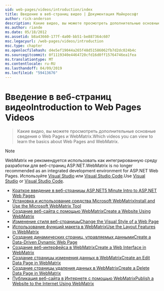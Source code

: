 ```yaml
---
uid: web-pages/videos/introduction/index
title: Введение в веб-страниц видео | Документация Майкрософт
author: rick-anderson
description: Какие видео, вы можете просмотреть дополнительные основные сведения о Web Pages и WebMatrix.
ms.author: riande
ms.date: 05/18/2012
ms.assetid: b8a43660-177f-4a00-bb51-be887364c607
msc.legacyurl: /web-pages/videos/introduction
msc.type: chapter
ms.openlocfilehash: d4e5ef19044a265f48d51586062fb7d2dc024b4c
ms.sourcegitcommit: 0f1119340e4464720cfd16d0ff15764746ea1fea
ms.translationtype: MT
ms.contentlocale: ru-RU
ms.lasthandoff: 04/09/2019
ms.locfileid: "59413676"
---
```

# <a name="introduction-to-web-pages-videos"></a><span data-ttu-id="71b8f-103">Введение в веб-страниц видео</span><span class="sxs-lookup"><span data-stu-id="71b8f-103">Introduction to Web Pages Videos</span></span>

> <span data-ttu-id="71b8f-104">Какие видео, вы можете просмотреть дополнительные основные сведения о Web Pages и WebMatrix.</span><span class="sxs-lookup"><span data-stu-id="71b8f-104">Which videos you can view to learn the basics about Web Pages and WebMatrix.</span></span>

> [!NOTE] 
> <span data-ttu-id="71b8f-105">WebMatrix не рекомендуется использовать как интегрированную среду разработки для веб-страниц ASP.NET.</span><span class="sxs-lookup"><span data-stu-id="71b8f-105">WebMatrix is no longer recommended as an integrated development environment for ASP.NET Web Pages.</span></span> <span data-ttu-id="71b8f-106">Используйте [Visual Studio](xref:aspnet/web-pages/overview/getting-started/program-asp-net-web-pages-in-visual-studio) или [Visual Studio Code](https://code.visualstudio.com/).</span><span class="sxs-lookup"><span data-stu-id="71b8f-106">Use [Visual Studio](xref:aspnet/web-pages/overview/getting-started/program-asp-net-web-pages-in-visual-studio) or [Visual Studio Code](https://code.visualstudio.com/).</span></span>


- [<span data-ttu-id="71b8f-107">Краткое введение в веб-страницы ASP.NET</span><span class="sxs-lookup"><span data-stu-id="71b8f-107">5 Minute Intro to ASP.NET Web Pages</span></span>](5-minute-introduction-to-aspnet-web-pages.md)
- [<span data-ttu-id="71b8f-108">Установка и использование средства Microsoft WebMatrix</span><span class="sxs-lookup"><span data-stu-id="71b8f-108">Install and Use the Microsoft WebMatrix Tool</span></span>](install-and-use-the-microsoft-webmatrix-tool.md)
- [<span data-ttu-id="71b8f-109">Создание веб-сайта с помощью WebMatrix</span><span class="sxs-lookup"><span data-stu-id="71b8f-109">Create a Website Using WebMatrix</span></span>](create-a-website-using-webmatrix.md)
- [<span data-ttu-id="71b8f-110">Изменение стиля веб-страницы</span><span class="sxs-lookup"><span data-stu-id="71b8f-110">Change the Visual Style of a Web Page</span></span>](change-the-visual-style-of-a-web-page.md)
- [<span data-ttu-id="71b8f-111">Использование функций макета в WebMatrix</span><span class="sxs-lookup"><span data-stu-id="71b8f-111">Use the Layout Features in WebMatrix</span></span>](use-the-layout-features-in-webmatrix.md)
- [<span data-ttu-id="71b8f-112">Создание динамических страниц, управляемых данными</span><span class="sxs-lookup"><span data-stu-id="71b8f-112">Create a Data-Driven Dynamic Web Page</span></span>](create-a-data-driven-dynamic-web-page.md)
- [<span data-ttu-id="71b8f-113">Создание веб-интерфейса в WebMatrix</span><span class="sxs-lookup"><span data-stu-id="71b8f-113">Create a Web Interface in WebMatrix</span></span>](create-a-web-interface-in-webmatrix.md)
- [<span data-ttu-id="71b8f-114">Создание страницы изменения данных в WebMatrix</span><span class="sxs-lookup"><span data-stu-id="71b8f-114">Create an Edit Data Page in WebMatrix</span></span>](create-an-edit-data-page-in-webmatrix.md)
- [<span data-ttu-id="71b8f-115">Создание страницы удаления данных в WebMatrix</span><span class="sxs-lookup"><span data-stu-id="71b8f-115">Create a Delete Data Page in WebMatrix</span></span>](create-a-delete-data-page-in-webmatrix.md)
- [<span data-ttu-id="71b8f-116">Публикация веб-сайта в Интернете с помощью WebMatrix</span><span class="sxs-lookup"><span data-stu-id="71b8f-116">Publish a Website to the Internet Using WebMatrix</span></span>](publish-a-website-to-the-internet-using-webmatrix.md)
